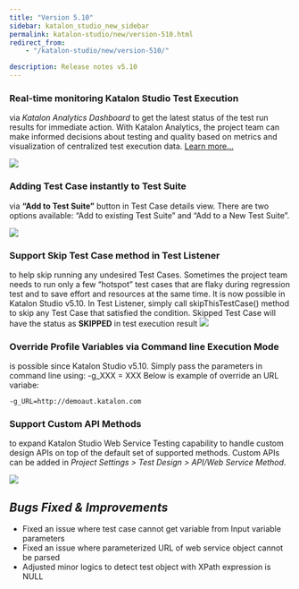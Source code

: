 ```yaml
---
title: "Version 5.10"
sidebar: katalon_studio_new_sidebar
permalink: katalon-studio/new/version-510.html
redirect_from:
    - "/katalon-studio/new/version-510/"

description: Release notes v5.10
---
```


### **Real-time monitoring Katalon Studio Test Execution** 
via _Katalon Analytics Dashboard_ to get the latest status of the test run results for immediate action. With Katalon Analytics, the project team can make informed decisions about testing and quality based on metrics and visualization of centralized test execution data. [Learn more…](https://analytics.katalon.com/)

![](../../images/katalon-studio/new/version-510/KAintegration.png)


### **Adding Test Case instantly to Test Suite** 
via **&ldquo;Add to Test Suite&rdquo;** button in Test Case details view. There are two options available: &ldquo;Add to existing Test Suite&rdquo; and &ldquo;Add to a New Test Suite&rdquo;.

![](../../images/katalon-studio/new/version-510/addTS.png)


### **Support Skip Test Case method in Test Listener**
to help skip running any undesired Test Cases. Sometimes the project team needs to run only a few &ldquo;hotspot&rdquo; test cases that are flaky during regression test and to save effort and resources at the same time. It is now possible in Katalon Studio v5.10. In Test Listener, simply call skipThisTestCase() method to skip any Test Case that satisfied the condition. Skipped Test Case will have the status as **SKIPPED** in test execution result 
![](../../images/katalon-studio/new/version-510/skipTestCase.png)  


### **Override Profile Variables via Command line Execution Mode**
is possible since Katalon Studio v5.10. Simply pass the parameters in command line using: -g_XXX = XXX
Below is example of override an URL variabe:
```
-g_URL=http://demoaut.katalon.com
```

### **Support Custom API Methods**
to expand Katalon Studio Web Service Testing capability to handle custom design APIs on top of the default set of supported methods. Custom APIs can be added in _Project Settings > Test Design > API/Web Service Method_.

![](../../images/katalon-studio/new/version-510/custAPI.png)


_Bugs Fixed & Improvements_
-----------------------
*   Fixed an issue where test case cannot get variable from Input variable parameters
*   Fixed an issue where parameterized URL of web service object cannot be parsed
*   Adjusted minor logics to detect test object with XPath expression is NULL
